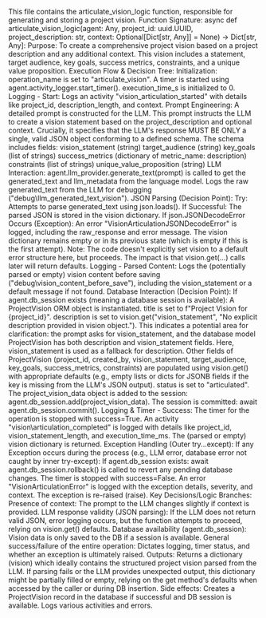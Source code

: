 This file contains the articulate_vision_logic function, responsible for generating and storing a project vision.
Function Signature:
async def articulate_vision_logic(agent: Any, project_id: uuid.UUID, project_description: str, context: Optional[Dict[str, Any]] = None) -> Dict[str, Any]:
Purpose:
To create a comprehensive project vision based on a project description and any additional context. This vision includes a statement, target audience, key goals, success metrics, constraints, and a unique value proposition.
Execution Flow & Decision Tree:
Initialization:
operation_name is set to "articulate_vision".
A timer is started using agent.activity_logger.start_timer().
execution_time_s is initialized to 0.
Logging - Start:
Logs an activity "vision_articulation_started" with details like project_id, description_length, and context.
Prompt Engineering:
A detailed prompt is constructed for the LLM.
This prompt instructs the LLM to create a vision statement based on the project_description and optional context.
Crucially, it specifies that the LLM's response MUST BE ONLY a single, valid JSON object conforming to a defined schema. The schema includes fields:
vision_statement (string)
target_audience (string)
key_goals (list of strings)
success_metrics (dictionary of metric_name: description)
constraints (list of strings)
unique_value_proposition (string)
LLM Interaction:
agent.llm_provider.generate_text(prompt) is called to get the generated_text and llm_metadata from the language model.
Logs the raw generated_text from the LLM for debugging ("debug\llm_generated_text_vision").
JSON Parsing (Decision Point):
Try: Attempts to parse generated_text using json.loads().
If Successful: The parsed JSON is stored in the vision dictionary.
If json.JSONDecodeError Occurs (Exception):
An error "VisionArticulationJSONDecodeError" is logged, including the raw_response and error message.
The vision dictionary remains empty or in its previous state (which is empty if this is the first attempt). Note: The code doesn't explicitly set vision to a default error structure here, but proceeds. The impact is that vision.get(...) calls later will return defaults.
Logging - Parsed Content:
Logs the (potentially parsed or empty) vision content before saving ("debug\vision_content_before_save"), including the vision_statement or a default message if not found.
Database Interaction (Decision Point):
If agent.db_session exists (meaning a database session is available):
A ProjectVision ORM object is instantiated.
title is set to f"Project Vision for {project_id}".
description is set to vision.get("vision_statement", "No explicit description provided in vision object."). This indicates a potential area for clarification: the prompt asks for vision_statement, and the database model ProjectVision has both description and vision_statement fields. Here, vision_statement is used as a fallback for description.
Other fields of ProjectVision (project_id, created_by, vision_statement, target_audience, key_goals, success_metrics, constraints) are populated using vision.get() with appropriate defaults (e.g., empty lists or dicts for JSONB fields if the key is missing from the LLM's JSON output).
status is set to "articulated".
The project_vision_data object is added to the session: agent.db_session.add(project_vision_data).
The session is committed: await agent.db_session.commit().
Logging & Timer - Success:
The timer for the operation is stopped with success=True.
An activity "vision\articulation_completed" is logged with details like project_id, vision_statement_length, and execution_time_ms.
The (parsed or empty) vision dictionary is returned.
Exception Handling (Outer try...except):
If any Exception occurs during the process (e.g., LLM error, database error not caught by inner try-except):
If agent.db_session exists: await agent.db_session.rollback() is called to revert any pending database changes.
The timer is stopped with success=False.
An error "VisionArticulationError" is logged with the exception details, severity, and context.
The exception is re-raised (raise).
Key Decisions/Logic Branches:
Presence of context: The prompt to the LLM changes slightly if context is provided.
LLM response validity (JSON parsing): If the LLM does not return valid JSON, error logging occurs, but the function attempts to proceed, relying on vision.get() defaults.
Database availability (agent.db_session): Vision data is only saved to the DB if a session is available.
General success/failure of the entire operation: Dictates logging, timer status, and whether an exception is ultimately raised.
Outputs:
Returns a dictionary (vision) which ideally contains the structured project vision parsed from the LLM. If parsing fails or the LLM provides unexpected output, this dictionary might be partially filled or empty, relying on the get method's defaults when accessed by the caller or during DB insertion.
Side effects: Creates a ProjectVision record in the database if successful and DB session is available. Logs various activities and errors.
